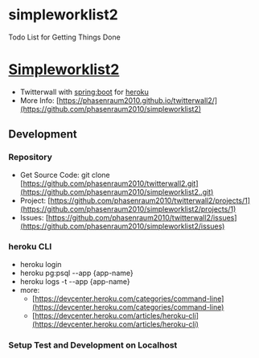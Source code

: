 # simpleworklist2

Todo List for Getting Things Done


# [Simpleworklist2](https://github.com/phasenraum2010/simpleworklist2.)

+ Twitterwall with [spring:boot](https://projects.spring.io/spring-boot/) for [heroku](https://heroku.com)
+ More Info: [https://phasenraum2010.github.io/twitterwall2/](https://github.com/phasenraum2010/simpleworklist2)

## Development 

### Repository
- Get Source Code: git clone [https://github.com/phasenraum2010/twitterwall2.git](https://github.com/phasenraum2010/simpleworklist2..git)
- Project: [https://github.com/phasenraum2010/twitterwall2/projects/1](https://github.com/phasenraum2010/simpleworklist2/projects/1)
- Issues: [https://github.com/phasenraum2010/twitterwall2/issues](https://github.com/phasenraum2010/simpleworklist2/issues)

### heroku CLI
- heroku login
- heroku pg:psql --app {app-name}
- heroku logs -t --app {app-name}
- more: 
  - [https://devcenter.heroku.com/categories/command-line](https://devcenter.heroku.com/categories/command-line)
  - [https://devcenter.heroku.com/articles/heroku-cli](https://devcenter.heroku.com/articles/heroku-cli)


### Setup Test and Development on Localhost